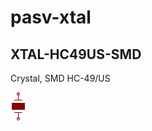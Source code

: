 # pasv-xtal

## XTAL-HC49US-SMD
Crystal, SMD HC-49/US

![XTAL-HC49US-SMD__1__1](/images/pasv-xtal__XTAL-HC49US-SMD__1__1.png?raw=true) 
